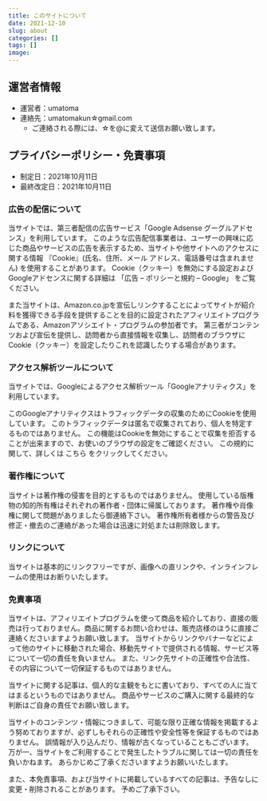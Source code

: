 ```yaml
---
title: このサイトについて
date: 2021-12-10
slug: about
categories: []
tags: []
image:
---
```


## 運営者情報

- 運営者：umatoma
- 連絡先：umatomakun☆gmail.com
  - ご連絡される際には、☆を@に変えて送信お願い致します。


## プライバシーポリシー・免責事項

- 制定日：2021年10月11日
- 最終改定日：2021年10月11日

### 広告の配信について

当サイトでは、第三者配信の広告サービス「Google Adsense グーグルアドセンス」を利用しています。
このような広告配信事業者は、ユーザーの興味に応じた商品やサービスの広告を表示するため、当サイトや他サイトへのアクセスに関する情報 『Cookie』(氏名、住所、メール アドレス、電話番号は含まれません) を使用することがあります。
Cookie（クッキー）を無効にする設定およびGoogleアドセンスに関する詳細は 「広告 – ポリシーと規約 – Google」 をご覧ください。

また当サイトは、Amazon.co.jpを宣伝しリンクすることによってサイトが紹介料を獲得できる手段を提供することを目的に設定されたアフィリエイトプログラムである、Amazonアソシエイト・プログラムの参加者です。
第三者がコンテンツおよび宣伝を提供し、訪問者から直接情報を収集し、訪問者のブラウザにCookie（クッキー）を設定したりこれを認識したりする場合があります。


### アクセス解析ツールについて

当サイトでは、Googleによるアクセス解析ツール「Googleアナリティクス」を利用しています。

このGoogleアナリティクスはトラフィックデータの収集のためにCookieを使用しています。
このトラフィックデータは匿名で収集されており、個人を特定するものではありません。
この機能はCookieを無効にすることで収集を拒否することが出来ますので、お使いのブラウザの設定をご確認ください。
この規約に関して、詳しくは こちら をクリックしてください。


### 著作権について

当サイトは著作権の侵害を目的とするものではありません。
使用している版権物の知的所有権はそれぞれの著作者・団体に帰属しております。
著作権や肖像権に関して問題がありましたら御連絡下さい。
著作権所有者様からの警告及び修正・撤去のご連絡があった場合は迅速に対処または削除致します。

### リンクについて

当サイトは基本的にリンクフリーですが、画像への直リンクや、インラインフレームの使用はお断りいたします。

### 免責事項

当サイトは、アフィリエイトプログラムを使って商品を紹介しており、直接の販売は行っておりません。商品に関するお問い合わせは、販売店様のほうに直接ご連絡くださいますようお願い致します。
当サイトからリンクやバナーなどによって他のサイトに移動された場合、移動先サイトで提供される情報、サービス等について一切の責任を負いません。
また、リンク先サイトの正確性や合法性、その内容について一切保証するものではありません。

当サイトに関する記事は、個人的な主観をもとに書いており、すべての人に当てはまるというものではありません。
商品やサービスのご購入に関する最終的な判断はご自身の責任でお願い致します。

当サイトのコンテンツ・情報につきまして、可能な限り正確な情報を掲載するよう努めておりますが、必ずしもそれらの正確性や安全性等を保証するものではありません。
誤情報が入り込んだり、情報が古くなっていることもございます。
万が一、当サイトをご利用することで発生したトラブルに関しては一切の責任を負いかねます。
あらかじめご了承くださいますようお願いいたします。

また、本免責事項、および当サイトに掲載しているすべての記事は、予告なしに変更・削除されることがあります。 予めご了承下さい。
